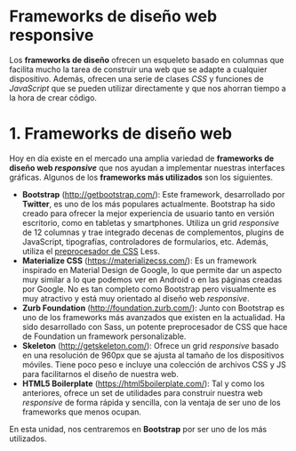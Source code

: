 # **Frameworks de diseño web responsive**

Los **frameworks de diseño** ofrecen un esqueleto basado en columnas que facilita mucho la tarea de construir una web que se adapte a cualquier dispositivo. Además, ofrecen una serie de clases *CSS* y funciones de *JavaScript* que se pueden utilizar directamente y que nos ahorran tiempo a la hora de crear código.

# 1. Frameworks de diseño web

Hoy en día existe en el mercado una amplia variedad de **frameworks de diseño web *responsive*** que nos ayudan a implementar nuestras interfaces gráficas. Algunos de los **frameworks más utilizados** son los siguientes.

- **Bootstrap** (<http://getbootstrap.com/>): Este framework, desarrollado por **Twitter**, es uno de los más populares actualmente. Bootstrap ha sido creado para ofrecer la mejor experiencia de usuario tanto en versión escritorio, como en tabletas y smartphones. Utiliza un grid *responsive* de 12 columnas y trae integrado decenas de complementos, plugins de JavaScript, tipografías, controladores de formularios, etc. Además, utiliza el [preprocesador de CSS](https://github.com/Sergio-Rey-Personal/DIW/blob/master/UD04_CSS3_Avanzado_y_Preprocesadores_CSS3/UD04_11_PreproesadorSASS.md) Less.
- **Materialize CSS** (<https://materializecss.com/>): Es un framework inspirado en Material Design de Google, lo que permite dar un aspecto muy similar a lo que podemos ver en Android o en las páginas creadas por Google. No es tan completo como Bootstrap pero visualmente es muy atractivo y está muy orientado al diseño web *responsive*.
- **Zurb Foundation** (<http://foundation.zurb.com/>): Junto con Bootstrap es uno de los frameworks más avanzados que existen en la actualidad. Ha sido desarrollado con Sass, un potente preprocesador de CSS que hace de Foundation un framework personalizable.
- **Skeleton** (<http://getskeleton.com/>): Ofrece un grid *responsive* basado en una resolución de 960px que se ajusta al tamaño de los dispositivos móviles. Tiene poco peso e incluye una colección de archivos CSS y JS para facilitarnos el diseño de nuestra web.
- **HTML5 Boilerplate** (<https://html5boilerplate.com/>): Tal y como los anteriores, ofrece un set de utilidades para construir nuestra web *responsive* de forma rápida y sencilla, con la ventaja de ser uno de los frameworks que menos ocupan.

En esta unidad, nos centraremos en **Bootstrap** por ser uno de los más utilizados. 